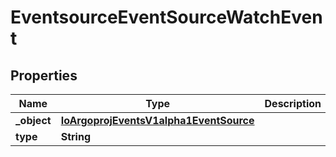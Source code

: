 

# EventsourceEventSourceWatchEvent

## Properties

Name | Type | Description | Notes
------------ | ------------- | ------------- | -------------
**_object** | [**IoArgoprojEventsV1alpha1EventSource**](IoArgoprojEventsV1alpha1EventSource.md) |  |  [optional]
**type** | **String** |  |  [optional]



